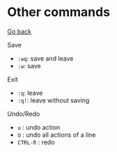 # Other commands

[Go back](..#-and-now-mastering-it)

Save

* `:wq`: save and leave
* `:w`: save

Exit

* `:q`: leave
* `:q!`: leave without saving

Undo/Redo

* `u` : undo action
* `U` : undo all actions of a line
* `CTRL-R` : redo